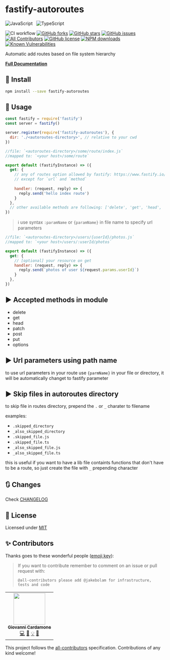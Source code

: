 # fastify-autoroutes

![JavaScript](https://img.shields.io/badge/ES6-Supported-yellow.svg?style=for-the-badge&logo=JavaScript) &nbsp; ![TypeScript](https://img.shields.io/badge/TypeScript-Supported-blue.svg?style=for-the-badge)

![CI workflow](https://github.com/GiovanniCardamone/fastify-autoroutes/workflows/CI%20workflow/badge.svg)
[![GitHub forks](https://img.shields.io/github/forks/GiovanniCardamone/fastify-autoroutes.svg)](https://github.com/GiovanniCardamone/fastify-autoroutes/network)
[![GitHub stars](https://img.shields.io/github/stars/GiovanniCardamone/fastify-autoroutes.svg)](https://github.com/GiovanniCardamone/fastify-autoroutes/stargazers)
[![GitHub issues](https://img.shields.io/github/issues/GiovanniCardamone/fastify-autoroutes.svg)](https://github.com/GiovanniCardamone/fastify-autoroutes/issues) <!-- ALL-CONTRIBUTORS-BADGE:START - Do not remove or modify this section -->
[![All Contributors](https://img.shields.io/badge/all_contributors-1-gren.svg?style=flat)](#contributors-) <!-- ALL-CONTRIBUTORS-BADGE:END -->
[![GitHub license](https://img.shields.io/github/license/GiovanniCardamone/fastify-autoroutes.svg)](https://github.com/GiovanniCardamone/fastify-autoroutes/blob/master/LICENSE)
[![NPM downloads](https://img.shields.io/npm/dm/fastify-autoroutes.svg?style=flat)](https://www.npmjs.com/package/fastify-autoroutes)
[![Known Vulnerabilities](https://snyk.io/test/github/GiovanniCardamone/fastify-autoroutes/badge.svg)](https://snyk.io/test/github/GiovanniCardamone/fastify-autoroutes)

Automatic add routes based on file system hierarchy

**[Full Documentation](https://giovannicardamone.github.io/fastify-autoroutes/)**

## :rocket: Install

```sh
npm install --save fastify-autoroutes
```

## :blue_book: Usage

```js
const fastify = require('fastify')
const server = fastify()

server.register(require('fastify-autoroutes'), {
  dir: './<autoroutes-directory>', // relative to your cwd
})
```

```js
//file: `<autoroutes-directory>/some/route/index.js`
//mapped to: `<your host>/some/route`

export default (fastifyInstance) => ({
  get: {
    // any of routes option allowed by fastify: https://www.fastify.io/docs/latest/Routes/#routes-option
    // except for `url` and `method`
    
    handler: (request, reply) => {
      reply.send('hello index route')
    }
  },
  // other available methods are following: ['delete', 'get', 'head', 'patch', 'post', 'put', 'options']
})
```

> :information_source: use syntax `:paramName` or `{paramName}` in file name to specify url parameters

```js
//file: `<autoroutes-directory>/users/{userId}/photos.js`
//mapped to: `<your host>/users/:userId/photos`

export default (fastifyInstance) => ({
  get: {
    // [optional] your resource on get
    handler: (request, reply) => {
      reply.send(`photos of user ${request.params.userId}`)
    }
  },
})
```

## :arrow_forward: Accepted methods in module

- delete
- get
- head
- patch
- post
- put
- options

## :arrow_forward: Url parameters using path name

to use url parameters in your route use `{parmName}` in your file or directory, it will be automatically changet to fastify parameter

## :arrow_forward: Skip files in autoroutes directory

to skip file in routes directory, prepend the `.` or `_` charater to filename

examples:

- `.skipped_directory`
- `_also_skipped_directory`
- `.skipped_file.js`
- `.skipped_file.ts`
- `_also_skipped_file.js`
- `_also_skipped_file.ts`

this is useful if you want to have a lib file containts functions that don't have to be a route, so just create the file with `_` prepending character

## :arrows_clockwise: Changes

Check [CHANGELOG](./CHANGELOG.md)

## :page_facing_up: License

Licensed under [MIT](./LICENSE)

## :sparkles: Contributors

Thanks goes to these wonderful people ([emoji key](https://allcontributors.org/docs/en/emoji-key)):

> If you want to contribute remember to comment on an issue or pull request with:
>
> `@all-contributors please add @jakebolam for infrastructure, tests and code`

<!-- ALL-CONTRIBUTORS-LIST:START - Do not remove or modify this section -->
<!-- prettier-ignore-start -->
<!-- markdownlint-disable -->
<table>
  <tr>
    <td align="center"><a href="http://giovannicardamone.github.io"><img src="https://avatars0.githubusercontent.com/u/5117748?v=4" width="100px;" alt=""/><br /><sub><b>Giovanni Cardamone</b></sub></a><br /><a href="https://github.com/GiovanniCardamone/fastify-autoroutes/commits?author=GiovanniCardamone" title="Code">💻</a> <a href="https://github.com/GiovanniCardamone/fastify-autoroutes/commits?author=GiovanniCardamone" title="Documentation">📖</a> <a href="#example-GiovanniCardamone" title="Examples">💡</a> <a href="#maintenance-GiovanniCardamone" title="Maintenance">🚧</a></td>
  </tr>
</table>

<!-- markdownlint-enable -->
<!-- prettier-ignore-end -->
<!-- ALL-CONTRIBUTORS-LIST:END -->

This project follows the [all-contributors](https://github.com/all-contributors/all-contributors) specification. Contributions of any kind welcome!
